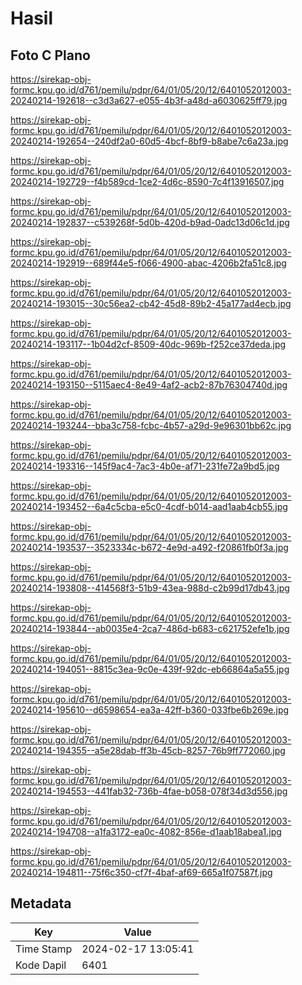 # Hasil

## Foto C Plano

https://sirekap-obj-formc.kpu.go.id/d761/pemilu/pdpr/64/01/05/20/12/6401052012003-20240214-192618--c3d3a627-e055-4b3f-a48d-a6030625ff79.jpg

https://sirekap-obj-formc.kpu.go.id/d761/pemilu/pdpr/64/01/05/20/12/6401052012003-20240214-192654--240df2a0-60d5-4bcf-8bf9-b8abe7c6a23a.jpg

https://sirekap-obj-formc.kpu.go.id/d761/pemilu/pdpr/64/01/05/20/12/6401052012003-20240214-192729--f4b589cd-1ce2-4d6c-8590-7c4f13916507.jpg

https://sirekap-obj-formc.kpu.go.id/d761/pemilu/pdpr/64/01/05/20/12/6401052012003-20240214-192837--c539268f-5d0b-420d-b9ad-0adc13d06c1d.jpg

https://sirekap-obj-formc.kpu.go.id/d761/pemilu/pdpr/64/01/05/20/12/6401052012003-20240214-192919--689f44e5-f066-4900-abac-4206b2fa51c8.jpg

https://sirekap-obj-formc.kpu.go.id/d761/pemilu/pdpr/64/01/05/20/12/6401052012003-20240214-193015--30c56ea2-cb42-45d8-89b2-45a177ad4ecb.jpg

https://sirekap-obj-formc.kpu.go.id/d761/pemilu/pdpr/64/01/05/20/12/6401052012003-20240214-193117--1b04d2cf-8509-40dc-969b-f252ce37deda.jpg

https://sirekap-obj-formc.kpu.go.id/d761/pemilu/pdpr/64/01/05/20/12/6401052012003-20240214-193150--5115aec4-8e49-4af2-acb2-87b76304740d.jpg

https://sirekap-obj-formc.kpu.go.id/d761/pemilu/pdpr/64/01/05/20/12/6401052012003-20240214-193244--bba3c758-fcbc-4b57-a29d-9e96301bb62c.jpg

https://sirekap-obj-formc.kpu.go.id/d761/pemilu/pdpr/64/01/05/20/12/6401052012003-20240214-193316--145f9ac4-7ac3-4b0e-af71-231fe72a9bd5.jpg

https://sirekap-obj-formc.kpu.go.id/d761/pemilu/pdpr/64/01/05/20/12/6401052012003-20240214-193452--6a4c5cba-e5c0-4cdf-b014-aad1aab4cb55.jpg

https://sirekap-obj-formc.kpu.go.id/d761/pemilu/pdpr/64/01/05/20/12/6401052012003-20240214-193537--3523334c-b672-4e9d-a492-f20861fb0f3a.jpg

https://sirekap-obj-formc.kpu.go.id/d761/pemilu/pdpr/64/01/05/20/12/6401052012003-20240214-193808--414568f3-51b9-43ea-988d-c2b99d17db43.jpg

https://sirekap-obj-formc.kpu.go.id/d761/pemilu/pdpr/64/01/05/20/12/6401052012003-20240214-193844--ab0035e4-2ca7-486d-b683-c621752efe1b.jpg

https://sirekap-obj-formc.kpu.go.id/d761/pemilu/pdpr/64/01/05/20/12/6401052012003-20240214-194051--8815c3ea-9c0e-439f-92dc-eb66864a5a55.jpg

https://sirekap-obj-formc.kpu.go.id/d761/pemilu/pdpr/64/01/05/20/12/6401052012003-20240214-195610--d6598654-ea3a-42ff-b360-033fbe6b269e.jpg

https://sirekap-obj-formc.kpu.go.id/d761/pemilu/pdpr/64/01/05/20/12/6401052012003-20240214-194355--a5e28dab-ff3b-45cb-8257-76b9ff772060.jpg

https://sirekap-obj-formc.kpu.go.id/d761/pemilu/pdpr/64/01/05/20/12/6401052012003-20240214-194553--441fab32-736b-4fae-b058-078f34d3d556.jpg

https://sirekap-obj-formc.kpu.go.id/d761/pemilu/pdpr/64/01/05/20/12/6401052012003-20240214-194708--a1fa3172-ea0c-4082-856e-d1aab18abea1.jpg

https://sirekap-obj-formc.kpu.go.id/d761/pemilu/pdpr/64/01/05/20/12/6401052012003-20240214-194811--75f6c350-cf7f-4baf-af69-665a1f07587f.jpg


## Metadata

| Key        | Value               |
| ---------- | ------------------- |
| Time Stamp | 2024-02-17 13:05:41 |
| Kode Dapil | 6401                |



